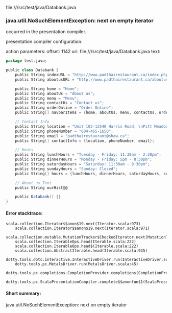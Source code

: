 file://<WORKSPACE>/src/test/java/Databank.java
### java.util.NoSuchElementException: next on empty iterator

occurred in the presentation compiler.

presentation compiler configuration:


action parameters:
offset: 1142
uri: file://<WORKSPACE>/src/test/java/Databank.java
text:
```scala
package test.java;

public class Databank {
    public String indexURL = "http://www.padthairestaurant.ca/index.php";
    public String aboutusURL = "http://www.padthairestaurant.ca/aboutus.php";

    public String home = "Home";
    public String aboutUs = "About us";
    public String menu = "Menu";
    public String contactUs = "Contact us";
    public String orderOnline = "Order Online";
	public String[] navbarItems = {home, aboutUs, menu, contactUs, orderOnline};

    // Contact Info
    public String location = "Unit 102-12540 Harris Road, \nPitt Meadows, BC V3Y 2J4";
    public String phoneNumber = "604-465-1650";
    public String email = "padthairestaurant@shaw.ca";
    public String[] contactInfo = {location, phoneNumber, email};

    // Hours
    public String lunchHours = "Tuesday - Friday: 11:30am - 2:30pm";
    public String dinnerHours = "Monday - Friday: 5pm - 8:30pm";
    public String saturdayHours = "Saturday: 11:30am - 8:30pm";
    public String sundayHours = "Sunday: Closed";
    public String[] hours = {lunchHours, dinnerHours, saturdayHours, sundayHours};

    // About us Text
    public String ourHist@@

    public Databank() {}
}

```



#### Error stacktrace:

```
scala.collection.Iterator$$anon$19.next(Iterator.scala:973)
	scala.collection.Iterator$$anon$19.next(Iterator.scala:971)
	scala.collection.mutable.MutationTracker$CheckedIterator.next(MutationTracker.scala:76)
	scala.collection.IterableOps.head(Iterable.scala:222)
	scala.collection.IterableOps.head$(Iterable.scala:222)
	scala.collection.AbstractIterable.head(Iterable.scala:935)
	dotty.tools.dotc.interactive.InteractiveDriver.run(InteractiveDriver.scala:164)
	dotty.tools.pc.MetalsDriver.run(MetalsDriver.scala:45)
	dotty.tools.pc.completions.CompletionProvider.completions(CompletionProvider.scala:50)
	dotty.tools.pc.ScalaPresentationCompiler.complete$$anonfun$1(ScalaPresentationCompiler.scala:146)
```
#### Short summary: 

java.util.NoSuchElementException: next on empty iterator